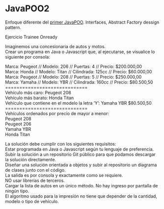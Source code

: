 # JavaPOO2
Enfoque diferente del [primer JavaPOO](https://github.com/SJMartinez/JavaPOO). Interfaces, Abstract Factory dessign pattern.

<p class="has-line-data" data-line-start="0" data-line-end="1">Ejercicio Trainee Onready</p>
<p class="has-line-data" data-line-start="2" data-line-end="4">Imaginemos una concesionaria de autos y motos.<br>
Crear un programa en Java o Javascript que, al ejecutarse, se visualice lo siguiente por consola:</p>
<p class="has-line-data" data-line-start="5" data-line-end="19">Marca: Peugeot // Modelo: 206 // Puertas: 4 // Precio: $200.000,00<br>
Marca: Honda // Modelo: Titan // Cilindrada: 125cc // Precio: $60.000,00<br>
Marca: Peugeot // Modelo: 208 // Puertas: 5 // Precio: $250.000,00<br>
Marca: Yamaha // Modelo: YBR // Cilindrada: 160cc // Precio: $80.500,50<br>
=============================<br>
Vehículo más caro: Peugeot 208<br>
Vehículo más barato: Honda Titan<br>
Vehículo que contiene en el modelo la letra ‘Y’: Yamaha YBR $80.500,50<br>
=============================<br>
Vehículos ordenados por precio de mayor a menor:<br>
Peugeot 208<br>
Peugeot 206<br>
Yamaha YBR<br>
Honda Titan</p>
<p class="has-line-data" data-line-start="20" data-line-end="28">La solución debe cumplir con los siguientes requisitos:<br>
Estar programada en Java o Javascript según tu lenguaje de preferencia.<br>
Subir la solución a un repositorio Git público para que podamos descargar la solución directamente.<br>
Diseñar una solución orientada a objetos y subir al repositorio un diagrama de clases junto con el código.<br>
La salida es por consola y exactamente como se requiere.<br>
NO usar librerías de terceros.<br>
Cargar la lista de autos en un único método. No hay ingreso por pantalla de ningún tipo.<br>
El algoritmo usado para la impresión no tiene que depender de la cantidad, modelo o tipo de vehículo.</p>
